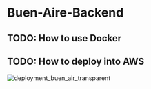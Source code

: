 # Buen-Aire-Backend

## TODO: How to use Docker

## TODO: How to deploy into AWS
![deployment_buen_air_transparent](https://user-images.githubusercontent.com/49543713/112902658-ec5bdb80-9092-11eb-87fd-95fc20da8d12.png)


